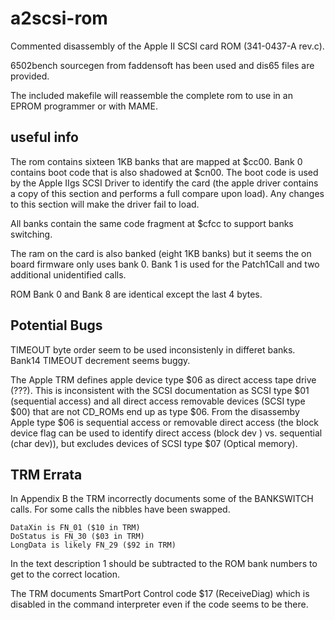 # a2scsi-rom
Commented disassembly of the Apple II SCSI card ROM (341-0437-A rev.c).

6502bench sourcegen from faddensoft has been used and dis65 files are provided.

The included makefile will reassemble the complete rom to use in an EPROM programmer or with MAME.

## useful info
The rom contains sixteen 1KB banks that are mapped at $cc00.
Bank 0 contains boot code that is also shadowed at $cn00. The boot code is used by the Apple IIgs
SCSI Driver to identify the card (the apple driver contains a copy of this section and performs
a full compare upon load). Any changes to this section will make the driver fail to load.

All banks contain the same code fragment at $cfcc to support banks switching.

The ram on the card is also banked (eight 1KB banks) but it seems the on board firmware only uses bank 0.
Bank 1 is used for the Patch1Call and two additional unidentified calls.

ROM Bank 0 and Bank 8 are identical except the last 4 bytes.


## Potential Bugs
TIMEOUT byte order seem to be used inconsistenly in differet banks.
Bank14 TIMEOUT decrement seems buggy.

The Apple TRM defines apple device type $06 as direct access tape drive (???). 
This is inconsistent with the SCSI documentation as SCSI type $01 (sequential access) and all direct 
access removable devices (SCSI type $00) that are not CD_ROMs end up as type $06.
From the disassemby Apple type $06 is sequential access or removable direct access (the block device flag
can be used to identify direct access (block dev ) vs. sequential (char dev)), but excludes devices
of SCSI type $07 (Optical memory).

## TRM Errata
In Appendix B the TRM incorrectly documents some of the BANKSWITCH calls. For some calls the nibbles have been swapped.
```
DataXin is FN_01 ($10 in TRM)
DoStatus is FN_30 ($03 in TRM)
LongData is likely FN_29 ($92 in TRM)
```
In the text description 1 should be subtracted to the ROM bank numbers to get to the correct location. 

The TRM documents SmartPort Control code $17 (ReceiveDiag) which is disabled in the command interpreter even if the code seems to be there.
